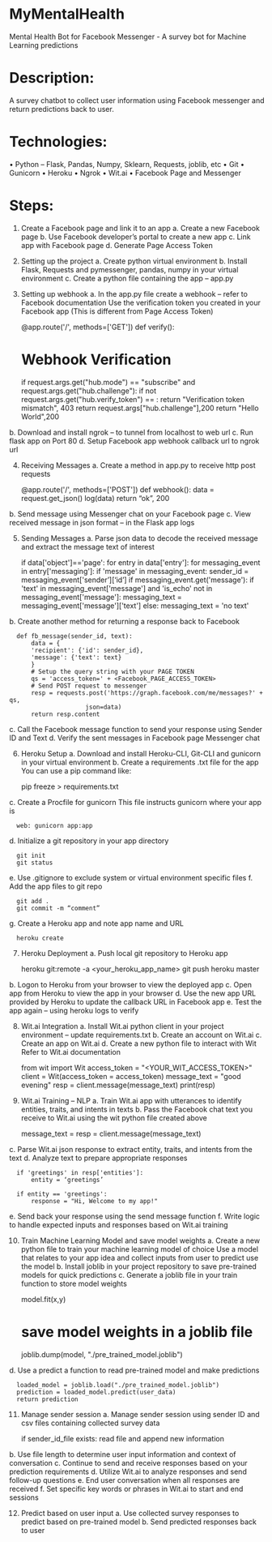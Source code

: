 # MyMentalHealth
Mental Health Bot for Facebook Messenger - A survey bot for Machine Learning predictions

# Description: 
A survey chatbot to collect user information using Facebook messenger and return predictions back to user.

# Technologies:
•	Python – Flask, Pandas, Numpy, Sklearn, Requests, joblib, etc
•	Git
•	Gunicorn
•	Heroku
•	Ngrok
•	Wit.ai
•	Facebook Page and Messenger


# Steps:
1.	Create a Facebook page and link it to an app
  a.	Create a new Facebook page
  b.	Use Facebook developer’s portal to create a new app
  c.	Link app with Facebook page
  d.	Generate Page Access Token

2.	Setting up the project
  a.	Create python virtual environment
  b.	Install Flask, Requests and pymessenger, pandas, numpy in your virtual environment
  c.	Create a python file containing the app – app.py

3.	Setting up webhook
  a.	In the app.py file create a webhook – refer to Facebook documentation
      Use the verification token you created in your Facebook app 
      (This is different from Page Access Token) 

      @app.route('/', methods=['GET'])
      def verify():
      # Webhook Verification
      if request.args.get("hub.mode") == "subscribe" and request.args.get("hub.challenge"):
          if not request.args.get("hub.verify_token") == <your-token-here>:
              return "Verification token mismatch", 403
          return request.args["hub.challenge"],200
      return "Hello World",200

  b.	Download and install ngrok – to tunnel from localhost to web url
  c.	Run flask app on Port 80
  d.	 Setup Facebook app webhook callback url to ngrok url

4.	Receiving Messages
  a.	Create a method in app.py to receive http post requests

      @app.route('/', methods=['POST'])
      def webhook():
        data = request.get_json()
        log(data)
      return “ok”, 200

  b.	Send message using Messenger chat on your Facebook page
  c.	View received message in json format – in the Flask app logs

5.	Sending Messages
  a.	Parse json data to decode the received message and extract the message text of interest

      if data['object']=='page':
          for entry in data['entry']:
              for messaging_event in entry['messaging']:
                  if 'message' in messaging_event:
                      sender_id = messaging_event['sender’][‘id’]
                      if messaging_event.get('message'):
                          if 'text' in messaging_event['message'] and 'is_echo' not in messaging_event['message']:
                              messaging_text = messaging_event['message']['text']
                          else:
                              messaging_text = 'no text'

  b.	Create another method for returning a response back to Facebook

      def fb_message(sender_id, text):
          data = {
          'recipient': {'id': sender_id},
          'message': {'text': text}
          }
          # Setup the query string with your PAGE TOKEN
          qs = 'access_token=' + <Facebook_PAGE_ACCESS_TOKEN>
          # Send POST request to messenger
          resp = requests.post('https://graph.facebook.com/me/messages?' + qs,
                         json=data)
          return resp.content  

  c.	Call the Facebook message function to send your response using Sender ID and Text 
  d.	Verify the sent messages in Facebook page Messenger chat

6.	Heroku Setup
  a.	Download and install Heroku-CLI, Git-CLI and gunicorn in your virtual environment
  b.	Create a requirements .txt file for the app
      You can use a pip command like:  

      pip freeze > requirements.txt

  c.	Create a Procfile for gunicorn
      This file instructs gunicorn where your app is

      web: gunicorn app:app

  d.	Initialize a git repository in your app directory

      git init
      git status

  e.	Use .gitignore to exclude system or virtual environment specific files
  f.	Add the app files to git repo

      git add .
      git commit -m “comment” 

  g.	Create a Heroku app and note app name and URL

      heroku create

7.	Heroku Deployment
  a.	Push local git repository to Heroku app

      heroku git:remote -a <your_heroku_app_name>
      git push heroku master

  b.	Logon to Heroku from your browser to view the deployed app
  c.	Open app from Heroku to view the app in your browser
  d.	Use the new app URL provided by Heroku to update the callback URL in Facebook app
  e.	Test the app again – using heroku logs to verify 

8.	Wit.ai Integration
  a.	Install Wit.ai python client in your project environment – update requirements.txt
  b.	Create an account on Wit.ai
  c.	Create an app on Wit.ai
  d.	Create a new python file to interact with Wit
      Refer to Wit.ai documentation

      from wit import Wit
      access_token = "<YOUR_WIT_ACCESS_TOKEN>"
      client = Wit(access_token = access_token)
      message_text = "good evening"
      resp = client.message(message_text)
      print(resp)

9.	Wit.ai Training – NLP
  a.	Train Wit.ai app with utterances to identify entities, traits, and intents in texts
  b.	Pass the Facebook chat text you receive to Wit.ai using the wit python file created above

      message_text = <your-text-message-here>
      resp = client.message(message_text)

  c.	Parse Wit.ai json response to extract entity, traits, and intents from the text
  d.	Analyze text to prepare appropriate responses

      if 'greetings' in resp['entities']:
          entity = ‘greetings’

      if entity == 'greetings':
          response = "Hi, Welcome to my app!"

  e.	Send back your response using the send message function
  f.	Write logic to handle expected inputs and responses based on Wit.ai training

10.	Train Machine Learning Model and save model weights
  a.	Create a new python file to train your machine learning model of choice
      Use a model that relates to your app idea and collect inputs from user to predict use the model
  b.	Install joblib in your project repository to save pre-trained models for quick predictions
  c.	Generate a joblib file in your train function to store model weights

      model.fit(x,y)
      # save model weights in a joblib file
      joblib.dump(model, "./pre_trained_model.joblib")

  d.	Use a predict a function to read pre-trained model and make predictions

      loaded_model = joblib.load("./pre_trained_model.joblib")
      prediction = loaded_model.predict(user_data)
      return prediction

11.	Manage sender session
  a.	Manage sender session using sender ID and csv files containing collected survey data

      if sender_id_file exists:
          read file and append new information

  b.	Use file length to determine user input information and context of conversation
  c.	Continue to send and receive responses based on your prediction requirements
  d.	Utilize Wit.ai to analyze responses and send follow-up questions
  e.	End user conversation when all responses are received
  f.	Set specific key words or phrases in Wit.ai to start and end sessions

12.	Predict based on user input
  a.	Use collected survey responses to predict based on pre-trained model
  b.	Send predicted responses back to user
